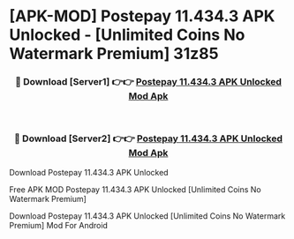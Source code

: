 # [APK-MOD] Postepay 11.434.3 APK Unlocked - [Unlimited Coins No Watermark Premium] 31z85



<div align="center">
<h3>🔴 Download [Server1] 👉👉 <a href="https://momento.my/?title=Postepay_11.434.3_APK_Unlocked">Postepay 11.434.3 APK Unlocked Mod Apk</a></h3><br>

<h3>🔴 Download [Server2] 👉👉 <a href="https://momento.my/?title=Postepay_11.434.3_APK_Unlocked">Postepay 11.434.3 APK Unlocked Mod Apk</a></h3>
</div>



Download Postepay 11.434.3 APK Unlocked 

Free APK MOD Postepay 11.434.3 APK Unlocked [Unlimited Coins No Watermark Premium]

Download Postepay 11.434.3 APK Unlocked [Unlimited Coins No Watermark Premium] Mod For Android
